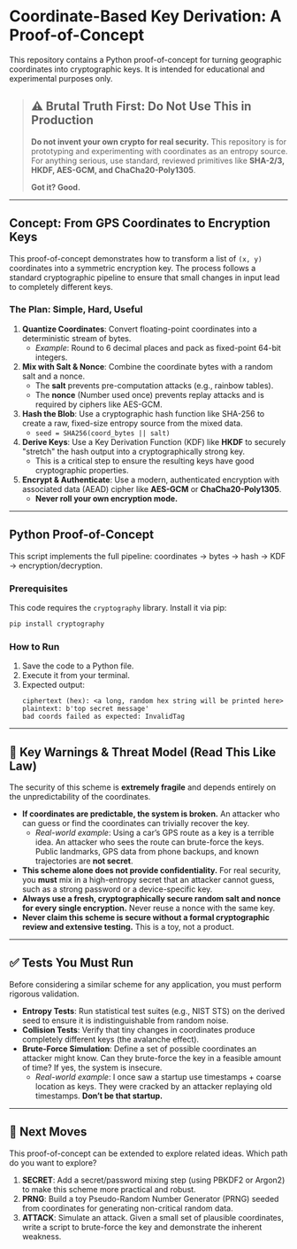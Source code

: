 
# Coordinate-Based Key Derivation: A Proof-of-Concept

This repository contains a Python proof-of-concept for turning geographic coordinates into cryptographic keys. It is intended for educational and experimental purposes only.

> ## ⚠️ Brutal Truth First: Do Not Use This in Production
>
> **Do not invent your own crypto for real security.** This repository is for prototyping and experimenting with coordinates as an entropy source. For anything serious, use standard, reviewed primitives like **SHA-2/3, HKDF, AES-GCM, and ChaCha20-Poly1305**.
>
> **Got it? Good.**

-----

## Concept: From GPS Coordinates to Encryption Keys

This proof-of-concept demonstrates how to transform a list of `(x, y)` coordinates into a symmetric encryption key. The process follows a standard cryptographic pipeline to ensure that small changes in input lead to completely different keys.

### The Plan: Simple, Hard, Useful

1.  **Quantize Coordinates**: Convert floating-point coordinates into a deterministic stream of bytes.
      * *Example*: Round to 6 decimal places and pack as fixed-point 64-bit integers.
2.  **Mix with Salt & Nonce**: Combine the coordinate bytes with a random salt and a nonce.
      * The **salt** prevents pre-computation attacks (e.g., rainbow tables).
      * The **nonce** (Number used once) prevents replay attacks and is required by ciphers like AES-GCM.
3.  **Hash the Blob**: Use a cryptographic hash function like SHA-256 to create a raw, fixed-size entropy source from the mixed data.
      * `seed = SHA256(coord_bytes || salt)`
4.  **Derive Keys**: Use a Key Derivation Function (KDF) like **HKDF** to securely "stretch" the hash output into a cryptographically strong key.
      * This is a critical step to ensure the resulting keys have good cryptographic properties.
5.  **Encrypt & Authenticate**: Use a modern, authenticated encryption with associated data (AEAD) cipher like **AES-GCM** or **ChaCha20-Poly1305**.
      * **Never roll your own encryption mode.**

-----

## Python Proof-of-Concept

This script implements the full pipeline: coordinates → bytes → hash → KDF → encryption/decryption.

### Prerequisites

This code requires the `cryptography` library. Install it via pip:

```sh
pip install cryptography
```

### How to Run

1.  Save the code to a Python file.
2.  Execute it from your terminal.
3.  Expected output:
    ```
    ciphertext (hex): <a long, random hex string will be printed here>
    plaintext: b'top secret message'
    bad coords failed as expected: InvalidTag
    ```

-----

## 🚨 Key Warnings & Threat Model (Read This Like Law)

The security of this scheme is **extremely fragile** and depends entirely on the unpredictability of the coordinates.

  * **If coordinates are predictable, the system is broken.** An attacker who can guess or find the coordinates can trivially recover the key.
      * *Real-world example*: Using a car’s GPS route as a key is a terrible idea. An attacker who sees the route can brute-force the keys. Public landmarks, GPS data from phone backups, and known trajectories are **not secret**.
  * **This scheme alone does not provide confidentiality.** For real security, you **must** mix in a high-entropy secret that an attacker cannot guess, such as a strong password or a device-specific key.
  * **Always use a fresh, cryptographically secure random salt and nonce for every single encryption.** Never reuse a nonce with the same key.
  * **Never claim this scheme is secure without a formal cryptographic review and extensive testing.** This is a toy, not a product.

-----

## ✅ Tests You Must Run

Before considering a similar scheme for any application, you must perform rigorous validation.

  * **Entropy Tests**: Run statistical test suites (e.g., NIST STS) on the derived seed to ensure it is indistinguishable from random noise.
  * **Collision Tests**: Verify that tiny changes in coordinates produce completely different keys (the avalanche effect).
  * **Brute-Force Simulation**: Define a set of possible coordinates an attacker might know. Can they brute-force the key in a feasible amount of time? If yes, the system is insecure.
      * *Real-world example*: I once saw a startup use timestamps + coarse location as keys. They were cracked by an attacker replaying old timestamps. **Don’t be that startup.**

-----

## 🚀 Next Moves

This proof-of-concept can be extended to explore related ideas. Which path do you want to explore?

1.  **SECRET**: Add a secret/password mixing step (using PBKDF2 or Argon2) to make this scheme more practical and robust.
2.  **PRNG**: Build a toy Pseudo-Random Number Generator (PRNG) seeded from coordinates for generating non-critical random data.
3.  **ATTACK**: Simulate an attack. Given a small set of plausible coordinates, write a script to brute-force the key and demonstrate the inherent weakness.
